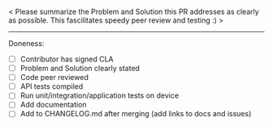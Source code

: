< Please summarize the Problem and Solution this PR addresses as clearly as possible. This fascilitates speedy peer review and testing :) >

---

Doneness:

- [ ] Contributor has signed CLA
- [ ] Problem and Solution clearly stated
- [ ] Code peer reviewed
- [ ] API tests compiled
- [ ] Run unit/integration/application tests on device
- [ ] Add documentation
- [ ] Add to CHANGELOG.md after merging (add links to docs and issues)